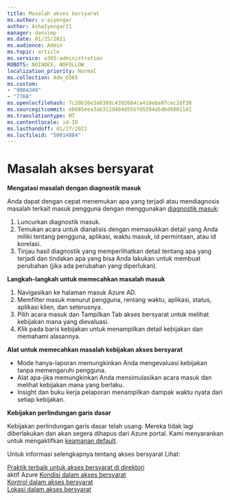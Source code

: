```yaml
---
title: Masalah akses bersyarat
ms.author: v-aiyengar
author: AshaIyengar21
manager: dansimp
ms.date: 01/25/2021
ms.audience: Admin
ms.topic: article
ms.service: o365-administration
ROBOTS: NOINDEX, NOFOLLOW
localization_priority: Normal
ms.collection: Adm_O365
ms.custom:
- "9004349"
- "7768"
ms.openlocfilehash: 7c20b26e3a038dc4392684ca410eba97cec2df30
ms.sourcegitcommit: eb685eea3ab312d404d55bfd5594a5d6d68811d1
ms.translationtype: MT
ms.contentlocale: id-ID
ms.lasthandoff: 01/27/2021
ms.locfileid: "50014884"
---
```

# <a name="conditional-access-issues"></a>Masalah akses bersyarat

**Mengatasi masalah dengan diagnostik masuk**

Anda dapat dengan cepat menemukan apa yang terjadi atau mendiagnosis masalah terkait masuk pengguna dengan menggunakan [diagnostik masuk](https://portal.azure.com/#blade/Microsoft_AAD_IAM/ActiveDirectoryMenuBlade/diagnose/symptomId/ms_aad_dxp_signin_caDiagnoseAndSolveSummarySymptom):

1. Luncurkan diagnostik masuk.
1. Temukan acara untuk dianalisis dengan memasukkan detail yang Anda miliki tentang pengguna, aplikasi, waktu masuk, id permintaan, atau id korelasi.
1. Tinjau hasil diagnostik yang memperlihatkan detail tentang apa yang terjadi dan tindakan apa yang bisa Anda lakukan untuk membuat perubahan (jika ada perubahan yang diperlukan).

**Langkah-langkah untuk memecahkan masalah masuk** 

1. Navigasikan ke halaman masuk Azure AD.
1. Memfilter masuk menurut pengguna, rentang waktu, aplikasi, status, aplikasi klien, dan seterusnya.
1. Pilih acara masuk dan Tampilkan Tab akses bersyarat untuk melihat kebijakan mana yang dievaluasi.
1. Klik pada baris kebijakan untuk menampilkan detail kebijakan dan memahami alasannya.

**Alat untuk memecahkan masalah kebijakan akses bersyarat**

- Mode hanya-laporan memungkinkan Anda mengevaluasi kebijakan tanpa memengaruhi pengguna.
- Alat apa-jika memungkinkan Anda mensimulasikan acara masuk dan melihat kebijakan mana yang berlaku.
- Insight dan buku kerja pelaporan menampilkan dampak waktu nyata dari setiap kebijakan.

**Kebijakan perlindungan garis dasar**

Kebijakan perlindungan garis dasar telah usang. Mereka tidak lagi diberlakukan dan akan segera dihapus dari Azure portal. Kami menyarankan untuk mengaktifkan [keamanan default](https://docs.microsoft.com/azure/active-directory/fundamentals/concept-fundamentals-security-defaults).

Untuk informasi selengkapnya tentang akses bersyarat Lihat:

[Praktik terbaik untuk akses bersyarat di direktori](https://docs.microsoft.com/azure/active-directory/conditional-access/best-practices)  
 aktif Azure [Kondisi dalam akses bersyarat](https://docs.microsoft.com/azure/active-directory/conditional-access/best-practices)  
 [Kontrol dalam akses bersyarat](https://docs.microsoft.com/azure/active-directory/conditional-access/controls)  
 [Lokasi dalam akses bersyarat](https://docs.microsoft.com/azure/active-directory/conditional-access/location-condition)
